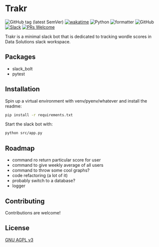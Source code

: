 # Trakr

![GitHub tag (latest SemVer)](https://img.shields.io/github/v/tag/vinay-dawani/trakr?label=version&)
[![wakatime](https://wakatime.com/badge/user/d02739e1-9da5-42ca-b1ff-1a3b3863a220/project/e2ef1360-c9b2-4d1d-afda-b0df3a4792ef.svg)](https://wakatime.com/badge/user/d02739e1-9da5-42ca-b1ff-1a3b3863a220/project/e2ef1360-c9b2-4d1d-afda-b0df3a4792ef?)
![Python](https://img.shields.io/badge/Made%20With-Python%203.9.5-blue.svg?logo=Python&color=0d7ebf)
![formatter](https://img.shields.io/badge/Code%20Style-Black-black)
![GitHub](https://img.shields.io/github/license/vinay-dawani/trakr?color=6e2d75)
[![Slack](https://img.shields.io/static/v1?label=made%20for&message=Slack&color=4A154B&&logo=slack)](https://img.shields.io/static/v1?label=made%20for&message=Slack&color=4A154B&logo=slack)
[![PRs Welcome](https://img.shields.io/badge/PRs-welcome-brightgreen.svg?color=107f67)](http://makeapullrequest.com)

Trakr is a minimal slack bot that is dedicated to tracking wordle scores in Data Solutions slack workspace.

## Packages

* slack_bolt
* pytest

## Installation

Spin up a virtual environment with venv/pyenv/whatever and install the readme:

```zsh
pip install -r requirements.txt
```

Start the slack bot with:

```zsh
python src/app.py
```

## Roadmap

* command ro return particular score for user
* command to give weekly average of all users
* command to throw some cool graphs?
* code refactoring (a lot of it)
* probably switch to a database?
* logger

## Contributing

Contributions are welcome!

## License

[GNU AGPL v3](./LICENSE)